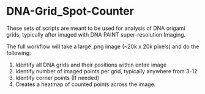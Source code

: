 # DNA-Grid_Spot-Counter
These sets of scripts are meant to be used for analysis of DNA origami grids, 
typically after imaged with DNA PAINT super-resolution Imaging.

The full workflow will take a large .png image (~20k x 20k pixels) and do the following:

1. Identify all DNA grids and their positions within entire image
2. Identify number of imaged points per grid, typically anywhere from 3-12
3. Identify corner points (If needed)
4. Creates a heatmap of counted points across the image.
